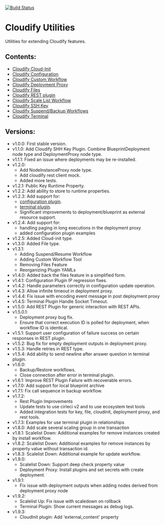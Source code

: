 [![Build Status](https://circleci.com/gh/cloudify-incubator/cloudify-utilities-plugin.svg?style=shield&circle-token=:circle-token)](https://circleci.com/gh/cloudify-incubator/cloudify-utilities-plugin)

# Cloudify Utilities

Utilities for extending Cloudify features.


## Contents:

- [Cloudify Cloud-Init](cloudify_cloudinit/README.md)
- [Cloudify Configuration](cloudify_configuration/README.md)
- [Cloudify Custom Workflow](cloudify_custom_workflow/README.md)
- [Cloudify Deployment Proxy](cloudify_deployment_proxy/README.md)
- [Cloudify Files](cloudify_files/README.md)
- [Cloudify REST plugin](cloudify_rest/README.md)
- [Cloudify Scale List Workflow](cloudify_scalelist/README.md)
- [Cloudify SSH Key](cloudify_ssh_key/README.md)
- [Cloudify Suspend/Backup Workflows](cloudify_suspend/README.md)
- [Cloudify Terminal](cloudify_terminal/README.md)


## Versions:

  - v1.0.0: First stable version.
  - v1.1.0: Add Cloudify SHH Key Plugin. Combine BlueprintDeployment node type
            and DeploymentProxy node type.
  - v1.1.1: Fixed an issue where deployments may be re-installed.
  - v1.2.0:
    * Add NodeInstanceProxy node type.
    * Add cloudify rest client mock.
    * Added more tests.
  - v1.2.1: Public Key Runtime Property.
  - v1.2.2: Add ability to store to runtime properties.
  - v1.2.3: Add support for:
    * [configuration plugin](cloudify_configuration/README.md).
    * [terminal plugin](cloudify_configuration/README.md).
    * Significant improvements to deployment/blueprint as external resource
      support.
  - v1.2.4: Add support for:
    * handling paging in long executions in the deployment proxy
    * added configuration plugin examples
  - v1.2.5: Added Cloud-init type.
  - v1.3.0: Added File type.
  - v1.3.1:
    * Adding Suspend/Resume Workflow
    * Adding Custom Workflow Tool
    * Removing Files Feature
    * Reorganizing Plugin YAMLs
  - v1.4.0: Added back the files feature in a simplified form.
  - v1.4.1: Configuration Plugin IP regression fixes.
  - v1.4.2: Handle parameters correctly in configuration update operation.
  - v1.4.3: Allow infinite timeout in deployment proxy.
  - v1.4.4: Fix issue with encoding event message in post deployment proxy
  - v1.4.5: Terminal Plugin Handle Socket Timeout.
  - v1.5.0: Add REST Plugin for generic interaction with REST APIs.
  - v1.5.0.1:
    * Deployment proxy bug fix.
    * Ensure that correct execution ID is polled for deployment,
      when workflow ID is identical.
  - v1.5.1: Support user configuration of failure success on certain responses
            in REST plugin.
  - v1.5.2: Bug fix for empty deployment outputs in deployment proxy.
  - v1.5.3: Handle retries in REST type.
  - v1.5.4: Add ability to send newline after answer question in terminal
            plugin.
  - v1.6.0:
    * Backup/Restore workflows.
    * Close connection after error in terminal plugin.
  - v1.6.1: Improve REST Plugin Failure with recoverable errors.
  - v1.7.0: Add support for local blueprint archive
  - v1.7.1: Fix call sequence in backup workflow.
  - v1.7.2:
    * Rest Plugin Improvements
    * Update tests to use cirleci v2 and to use ecosystem test tools
    * Added integration tests for key, file, cloudinit, deployment proxy, and rest tools.
  - v1.7.3: Examples for use terminal plugin in relationships
  - v1.8.0: Add scale several scaling group in one transaction
  - v1.8.1: Scalelist Down: Additional examples for remove instances created
            by install workflow.
  - v1.8.2: Scalelist Down: Additional examples for remove instances by property value
            without transaction id.
  - v1.8.3: Scalelist Down: Additional example for update workflow.
  - v1.9.0:
    * Scalelist Down: Support deep check property value
    * Deployment Proxy: Install plugins and set secrets with create deployment.
  - v1.9.1:
    * Fix issue with deployment outputs when adding nodes derived from deployment proxy node
  - v1.9.2:
    * Scalelist Up: Fix issue with scaledown on rollback
    * Terminal Plugin: Show current messages as debug logs.
  - v1.9.3:
    * CloudInit plugin: Add 'external_content' property
